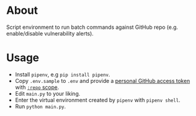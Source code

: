 # About

Script environment to run batch commands against GitHub repo (e.g. enable/disable vulnerability alerts).

# Usage

* Install `pipenv`, e.g `pip install pipenv`.
* Copy `.env.sample` to `.env` and provide a [personal GitHub access token](https://github.com/settings/tokens) with [`:repo` scope](https://developer.github.com/apps/building-oauth-apps/understanding-scopes-for-oauth-apps/#available-scopes).
* Edit `main.py` to your liking.
* Enter the virtual environment created by `pipenv` with `pipenv shell`.
* Run `python main.py`.

